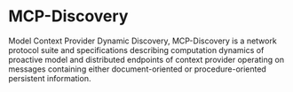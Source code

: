 # MCP-Discovery
Model Context Provider Dynamic Discovery, MCP-Discovery is a network protocol suite and specifications describing computation dynamics of proactive model and distributed endpoints of context provider operating on messages containing either document-oriented or procedure-oriented persistent information.
